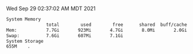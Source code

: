 Wed Sep 29 02:37:02 AM MDT 2021
```bash
System Memory
               total        used        free      shared  buff/cache   available
Mem:           7.7Gi       923Mi       4.7Gi       8.0Mi       2.0Gi       6.3Gi
Swap:          7.6Gi       607Mi       7.1Gi
System Storage
655M	.
```
```bash
